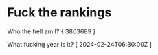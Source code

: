 # Fuck the rankings

Who the hell am I?
{ 3803689 }

What fucking year is it?
[ 2024-02-24T06:30:00Z ]
